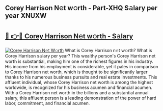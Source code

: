 ## Corey Harrison N𝚎t w𝚘rth - Part-XHQ S𝚊lary per year XNUXW

# <h2><a href="http://gc14uo5.nevu.top/?p=Corey+Harrison">🔗 👉🔴 Corey Harrison N𝚎t w𝚘rth - S𝚊lary</a></h2>

[![Corey Harrison N𝚎t W𝚘rth](https://i.imgur.com/Oavwk0R.jpeg)](http://gc14uo5.nevu.top/?p=Corey+Harrison)
What is Corey Harrison n𝚎t w𝚘rth? What is Corey Harrison s𝚊lary per year?
This wealthy person's Corey Harrison net worth is substantial, making him one of the richest figures in his industry. His income from his employment is considerable, yet it pales in comparison to Corey Harrison net worth, which is thought to be significantly larger thanks to his numerous business pursuits and real estate investments. This affluent individual, whose Corey Harrison net worth is among the highest worldwide, is recognized for his business acumen and financial acumen. With a Corey Harrison net worth in the billions and a substantial annual salary, this affluent person is a leading demonstration of the power of hard labor, commitment, and financial acumen.
